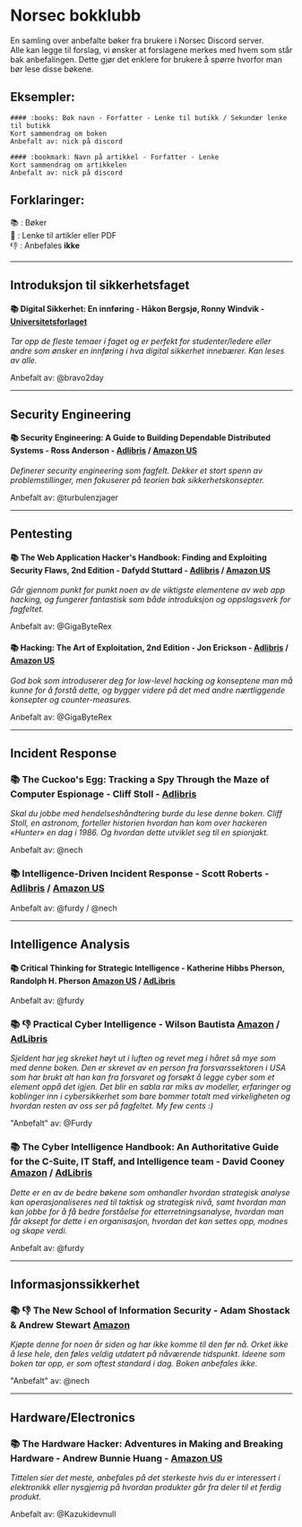 # Norsec bokklubb    

En samling over anbefalte bøker fra brukere i Norsec Discord server.   
Alle kan legge til forslag, vi ønsker at forslagene merkes med hvem som står bak anbefalingen. Dette gjør det enklere for brukere å spørre hvorfor man bør lese disse bøkene.    



## Eksempler:

```
#### :books: Bok navn - Forfatter - Lenke til butikk / Sekundær lenke til butikk
Kort sammendrag om boken 
Anbefalt av: nick på discord 
```

``` 
#### :bookmark: Navn på artikkel - Forfatter - Lenke
Kort sammendrag om artikkelen
Anbefalt av: nick på discord 
```




## Forklaringer:

📚 : Bøker  
🔖 : Lenke til artikler eller PDF  
👎 : Anbefales **ikke**  
  
  
- - -

## Introduksjon til sikkerhetsfaget 


#### :books: Digital Sikkerhet: En innføring - Håkon Bergsjø, Ronny Windvik - [Universitetsforlaget](https://www.universitetsforlaget.no/digital-sikkerhet-en-innforing)
*Tar opp de fleste temaer i faget og er perfekt for studenter/ledere eller andre som ønsker en innføring i hva digital sikkerhet innebærer. Kan leses av alle.*

Anbefalt av: @bravo2day

- - - 


## Security Engineering

#### :books: Security Engineering: A Guide to Building Dependable Distributed Systems - Ross Anderson - [Adlibris](https://www.adlibris.com/no/bok/security-engineering-9781119642787) / [Amazon US](https://www.amazon.com/Security-Engineering-Building-Dependable-Distributed/dp/1119642787/)   

*Definerer security engineering som fagfelt. Dekker et stort spenn av problemstillinger, men fokuserer på teorien bak sikkerhetskonsepter.*

Anbefalt av: @turbulenzjager


- - -

## Pentesting

#### :books: The Web Application Hacker's Handbook: Finding and Exploiting Security Flaws, 2nd Edition - Dafydd Stuttard - [Adlibris](https://www.adlibris.com/no/bok/the-web-application-hackers-handbook-9781118026472) / [Amazon US](https://www.amazon.com/Web-Application-Hackers-Handbook-Exploiting/dp/1118026470)

*Går gjennom punkt for punkt noen av de viktigste elementene av web app hacking, og fungerer fantastisk som både introduksjon og oppslagsverk for fagfeltet.*

Anbefalt av: @GigaByteRex

#### :books: Hacking: The Art of Exploitation, 2nd Edition - Jon Erickson - [Adlibris](https://www.adlibris.com/no/bok/hacking-the-art-of-exploitation-2nd-edition-9781593271442) / [Amazon US](https://www.amazon.com/Hacking-Art-Exploitation-Jon-Erickson/dp/1593271441)

*God bok som introduserer deg for low-level hacking og konseptene man må kunne for å forstå dette, og bygger videre på det med andre nærtliggende konsepter og counter-measures.*

Anbefalt av: @GigaByteRex

- - -

## Incident Response

### :books: The Cuckoo's Egg: Tracking a Spy Through the Maze of Computer Espionage - Cliff Stoll - [Adlibris](https://www.adlibris.com/no/bok/the-cuckoos-egg-tracking-a-spy-through-the-maze-of-computer-espionage-9781416507789)    

*Skal du jobbe med hendelseshåndtering burde du lese denne boken. Cliff Stoll, en astronom, forteller historien hvordan han kom over hackeren «Hunter» en dag i 1986. Og hvordan dette utviklet seg til en spionjakt.*   

Anbefalt av: @nech  

### :books: Intelligence-Driven Incident Response - Scott Roberts - [Adlibris](https://www.adlibris.com/no/bok/intelligence-driven-incident-response-9781491934944) / [Amazon US](https://www.amazon.com/dp/1491934948/ref=cm_sw_em_r_mt_dp_Q6FW5WB6FWMM7G5CGR6S)  

Anbefalt av: @furdy / @nech


- - -

## Intelligence Analysis

#### :books: Critical Thinking for Strategic Intelligence - Katherine Hibbs Pherson, Randolph H. Pherson [Amazon US](https://www.amazon.com/Critical-Thinking-Strategic-Intelligence-Katherine/dp/1452226679) / [AdLibris](https://www.adlibris.com/no/bok/critical-thinking-for-strategic-intelligence-9781544374260?gclid=Cj0KCQjwvr6EBhDOARIsAPpqUPGrJ_Tz-gARXR18eJhcrpk4AUwxFwHROV_b_zm-4au8-fG0sKKhPH8aAriAEALw_wcB)

Anbefalt av: @furdy


### 📚 👎 Practical Cyber Intelligence - Wilson Bautista [Amazon](https://www.amazon.com/Practical-Cyber-Intelligence-action-based-intelligence-dp-1788625560/dp/1788625560/) / [AdLibris](https://www.adlibris.com/no/bok/practical-cyber-intelligence-9781788625562)
*Sjeldent har jeg skreket høyt ut i luften og revet meg i håret så mye som med denne boken. Den er skrevet av en person fra forsvarssektoren i USA som har brukt alt han kan fra forsvaret og forsøkt å legge cyber som et element oppå det igjen. Det blir en sabla rar miks av modeller, erfaringer og koblinger inn i cybersikkerhet som bare bommer totalt med virkeligheten og hvordan resten av oss ser på fagfeltet. My few cents :)*

"Anbefalt" av: @Furdy


### :books: The Cyber Intelligence Handbook: An Authoritative Guide for the C-Suite, IT Staff, and Intelligence team - David Cooney [Amazon](https://www.amazon.com/Cyber-Intelligence-Handbook-Authoritative-C-Suite/dp/1082404381) / [AdLibris](https://www.adlibris.com/no/bok/the-cyber-intelligence-handbook-an-authoritative-guide-for-the-c-suite-it-staff-and-intelligence-team-9781082404382)
*Dette er en av de bedre bøkene som omhandler hvordan strategisk analyse kan operasjonaliseres ned til taktisk og strategisk nivå, samt hvordan man kan jobbe for å få bedre forståelse for etterretningsanalyse, hvordan man får aksept for dette i en organisasjon, hvordan det kan settes opp, modnes og skape verdi.*

Anbefalt av: @furdy

- - -

## Informasjonssikkerhet

### :books: 👎 The New School of Information Security - Adam Shostack & Andrew Stewart [Amazon](https://www.amazon.com/New-School-Information-Security/dp/0321814908)    
*Kjøpte denne for noen år siden og har ikke komme til den før nå. Orket ikke å lese hele, den føles veldig utdatert på nåværende tidspunkt. Ideene som boken tar opp, er som oftest standard i dag. Boken anbefales ikke.*    

"Anbefalt" av: @nech   


- - - 


## Hardware/Electronics

### :books: The Hardware Hacker: Adventures in Making and Breaking Hardware - Andrew Bunnie Huang - [Amazon US](https://www.amazon.com/Hardware-Hacker-Adventures-Making-Breaking-dp-1593279787/dp/1593279787)

*Tittelen sier det meste, anbefales på det sterkeste hvis du er interessert i elektronikk eller nysgjerrig på hvordan produkter går fra deler til et ferdig produkt.*   

Anbefalt av: @Kazukidevnull
